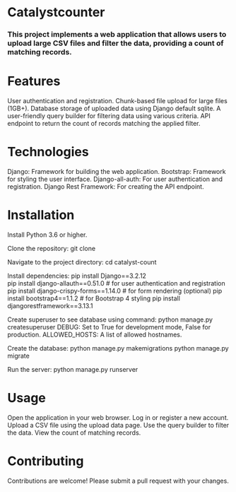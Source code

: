 # Catalystcounter
### This project implements a web application that allows users to upload large CSV files and filter the data, providing a count of matching records.

# Features
User authentication and registration.
Chunk-based file upload for large files (1GB+).
Database storage of uploaded data using Django default sqlite.
A user-friendly query builder for filtering data using various criteria.
API endpoint to return the count of records matching the applied filter.

# Technologies
Django: Framework for building the web application.
Bootstrap: Framework for styling the user interface.
Django-all-auth: For user authentication and registration.
Django Rest Framework: For creating the API endpoint.

# Installation
Install Python 3.6 or higher.

Clone the repository: git clone <repository URL>

Navigate to the project directory: cd catalyst-count

Install dependencies: 
pip install Django==3.2.12  
pip install django-allauth==0.51.0  # for user authentication and registration
pip install django-crispy-forms==1.14.0  # for form rendering (optional)
pip install bootstrap4==1.1.2  # for Bootstrap 4 styling
pip install djangorestframework==3.13.1  

Create superuser to see database using command: python manage.py createsuperuser
DEBUG: Set to True for development mode, False for production.
ALLOWED_HOSTS: A list of allowed hostnames.

Create the database: python manage.py makemigrations python manage.py migrate

Run the server: python manage.py runserver

# Usage
Open the application in your web browser.
Log in or register a new account.
Upload a CSV file using the upload data page.
Use the query builder to filter the data.
View the count of matching records.

# Contributing
Contributions are welcome! Please submit a pull request with your changes.

